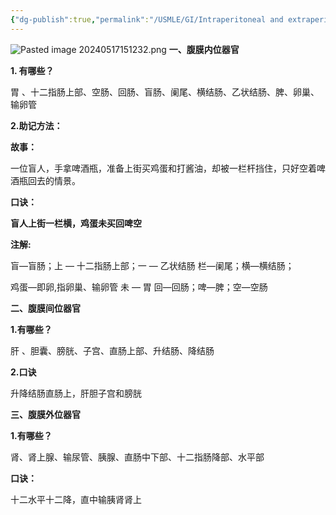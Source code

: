 ```yaml
---
{"dg-publish":true,"permalink":"/USMLE/GI/Intraperitoneal and extraperitoneal abdominal structures/"}
---
```


![Pasted image 20240517151232.png](/img/user/appendix/Pasted%20image%2020240517151232.png)
**一、腹膜内位器官**

**1. 有哪些？**

胃 、十二指肠上部、空肠、回肠、盲肠、阑尾、横结肠、乙状结肠、脾、卵巢、输卵管

**2.助记方法：**

**故事：**

一位盲人，手拿啤酒瓶，准备上街买鸡蛋和打酱油，却被一栏杆挡住，只好空着啤酒瓶回去的情景。

**口诀：**

**盲人上街一栏横，鸡蛋未买回啤空**

**注解:**

盲—盲肠；上 — 十二指肠上部；一 — 乙状结肠 栏—阑尾；横—横结肠；

鸡蛋—即卵,指卵巢、输卵管 未 — 胃 回—回肠；啤—脾；空—空肠

**二、腹膜间位器官**

**1.有哪些？**

肝 、胆囊、膀胱、子宫、直肠上部、升结肠、降结肠

**2.口诀**

升降结肠直肠上，肝胆子宫和膀胱

**三、腹膜外位器官**

**1.有哪些？**

肾、肾上腺、输尿管、胰腺、直肠中下部、十二指肠降部、水平部

**口诀：**

十二水平十二降，直中输胰肾肾上
